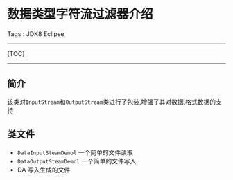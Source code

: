 # 数据类型字符流过滤器介绍

Tags : JDK8 Eclipse

---

[TOC]

---

## 简介

该类对`InputStream`和`OutputStream`类进行了包装,增强了其对数据,格式数据的支持


## 类文件

* `DataInputSteamDemol`                               一个简单的文件读取
* `DataOutputSteamDemol`                            一个简单的文件写入
* DA                                                                写入生成的文件


